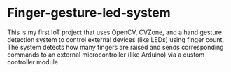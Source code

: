 # Finger-gesture-led-system
This is my first IoT project that uses OpenCV, CVZone, and a hand gesture detection system to control external devices (like LEDs) using finger count. The system detects how many fingers are raised and sends corresponding commands to an external microcontroller (like Arduino) via a custom controller module.

